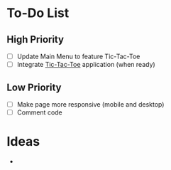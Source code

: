 # To-Do List

## High Priority

- [ ] Update Main Menu to feature Tic-Tac-Toe
- [ ] Integrate [Tic-Tac-Toe](https://github.com/SMelidoni/react-tictactoe-app) application (when ready)

## Low Priority

- [ ] Make page more responsive (mobile and desktop)
- [ ] Comment code

# Ideas

-
